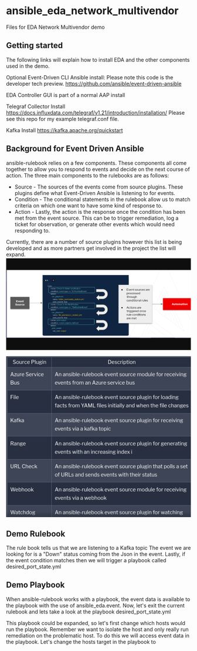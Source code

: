 # ansible_eda_network_multivendor

Files for EDA Network Multivendor demo

## Getting started

The following links will explain how to install EDA and the other components used in the demo.

Optional Event-Driven CLI Ansible install:
Please note this code is the developer tech preview.
https://github.com/ansible/event-driven-ansible

EDA Controller GUI is part of a normal AAP install

Telegraf Collector Install
https://docs.influxdata.com/telegraf/v1.21/introduction/installation/
Please see this repo for my example telegraf.conf file.

Kafka Install
https://kafka.apache.org/quickstart

## Background for Event Driven Ansible
ansible-rulebook relies on a few components. These components all come together to allow you to respond to events and decide on the next course of action. The three main components to the rulebooks are as follows:

* Source - The sources of the events come from source plugins. These plugins define what    Event-Driven Ansible is listening to for events.
* Condition - The conditional statements in the rulebook allow us to match criteria on which one want to have some kind of response to.
* Action - Lastly, the action is the response once the condition has been met from the event source. This can be to trigger remediation, log a ticket for observation, or generate other events which would need responding to.

Currently, there are a number of source plugins however this list is being developed and as more partners get involved in the project the list will expand.
![rulebook](images/rulebook.png)

![table](images/table.png)

## Demo Rulebook
The rule book tells us that we are listening to a Kafka topic
The event we are looking for is a "Down" status coming from the Json in the event.
Lastly, if the event condition matches then we will trigger a playbook called desired_port_state.yml

## Demo Playbook
When ansible-rulebook works with a playbook, the event data is available to the playbook with the use of ansible_eda.event. Now, let's exit the current rulebook and lets take a look at the playbook desired_port_state.yml

This playbook could be expanded, so let's first change which hosts would run the playbook. Remember we want to isolate the host and only really run remediation on the problematic host. To do this we will access event data in the playbook. Let's change the hosts target in the playbook to


